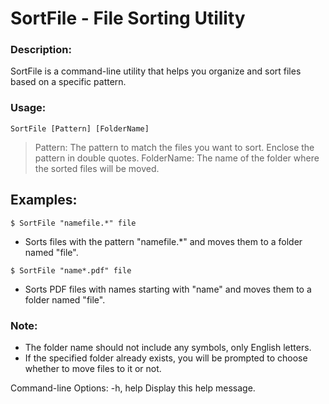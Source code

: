 # SortFile - File Sorting Utility

### Description:
SortFile is a command-line utility that helps you organize and sort files based on a specific pattern.

### Usage:
```
SortFile [Pattern] [FolderName]
```

> Pattern: The pattern to match the files you want to sort. Enclose the pattern in double quotes.
> FolderName: The name of the folder where the sorted files will be moved.

## Examples:
``` 
$ SortFile "namefile.*" file
```
- Sorts files with the pattern "namefile.*" and moves them to a folder named "file".

```
$ SortFile "name*.pdf" file
```
- Sorts PDF files with names starting with "name" and moves them to a folder named "file".

### Note:
- The folder name should not include any symbols, only English letters.
- If the specified folder already exists, you will be prompted to choose whether to move files to it or not.

Command-line Options:
-h, help    Display this help message.
